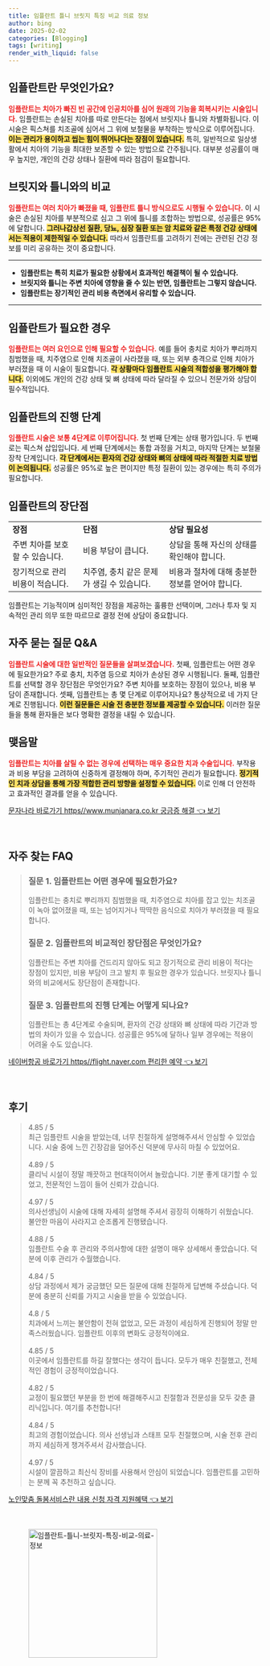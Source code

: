 ```yaml
---
title: 임플란트 틀니 브릿지 특징 비교 의료 정보
author: bing
date: 2025-02-02
categories: [Blogging]
tags: [writing]
render_with_liquid: false
---
```



<h2 id='임플란트_정의'>임플란트란 무엇인가요?</h2>

<p><b><span style="color: #ee2323;">임플란트는 치아가 빠진 빈 공간에 인공치아를 심어 원래의 기능을 회복시키는 시술입니다.</span></b> 임플란트는 손실된 치아를 따로 만든다는 점에서 브릿지나 틀니와 차별화됩니다. 이 시술은 픽스쳐를 치조골에 심어서 그 위에 보철물을 부착하는 방식으로 이루어집니다. <b><span style="background-color: #ffe066;">이는 관리가 용이하고 씹는 힘이 뛰어나다는 장점이 있습니다.</span></b> 특히, 일반적으로 일상생활에서 치아의 기능을 최대한 보존할 수 있는 방법으로 간주됩니다. 대부분 성공률이 매우 높지만, 개인의 건강 상태나 질환에 따라 점검이 필요합니다.</p>

<h2 id='임플란트_비교'>브릿지와 틀니와의 비교</h2>

<p><b><span style="color: #ee2323;">임플란트는 여러 치아가 빠졌을 때, 임플란트 틀니 방식으로도 시행될 수 있습니다.</span></b> 이 시술은 손실된 치아를 부분적으로 심고 그 위에 틀니를 조합하는 방법으로, 성공률은 95%에 달합니다. <b><span style="background-color: #ffe066;">그러나갑상선 질환, 당뇨, 심장 질환 또는 암 치료와 같은 특정 건강 상태에서는 적용이 제한적일 수 있습니다.</span></b> 따라서 임플란트를 고려하기 전에는 관련된 건강 정보를 미리 공유하는 것이 중요합니다.</p>

<hr />

<ul>
    <li><b>임플란트는 특히 치료가 필요한 상황에서 효과적인 해결책이 될 수 있습니다.</b></li>
    <li><b>브릿지와 틀니는 주변 치아에 영향을 줄 수 있는 반면, 임플란트는 그렇지 않습니다.</b></li>
    <li><b>임플란트는 장기적인 관리 비용 측면에서 유리할 수 있습니다.</b></li>
</ul>

<hr />

<h2 id='임플란트_필요성'>임플란트가 필요한 경우</h2>

<p><b><span style="color: #ee2323;">임플란트는 여러 요인으로 인해 필요할 수 있습니다.</span></b> 예를 들어 충치로 치아가 뿌리까지 침범했을 때, 치주염으로 인해 치조골이 사라졌을 때, 또는 외부 충격으로 인해 치아가 부러졌을 때 이 시술이 필요합니다. <b><span style="background-color: #ffe066;">각 상황마다 임플란트 시술의 적합성을 평가해야 합니다.</span></b> 이외에도 개인의 건강 상태 및 뼈 상태에 따라 달라질 수 있으니 전문가와 상담이 필수적입니다.</p>

<h2 id='임플란트_진행단계'>임플란트의 진행 단계</h2>

<p><b><span style="color: #ee2323;">임플란트 시술은 보통 4단계로 이루어집니다.</span></b> 첫 번째 단계는 상태 평가입니다. 두 번째로는 픽스쳐 삽입입니다. 세 번째 단계에서는 통합 과정을 거치고, 마지막 단계는 보철물 장착 단계입니다. <b><span style="background-color: #ffe066;">각 단계에서는 환자의 건강 상태와 뼈의 상태에 따라 적절한 치료 방법이 논의됩니다.</span></b> 성공률은 95%로 높은 편이지만 특정 질환이 있는 경우에는 특히 주의가 필요합니다.</p>

<h2 id='임플란트_장단점'>임플란트의 장단점</h2>

<table>
    <tr>
        <td><b>장점</b></td>
        <td><b>단점</b></td>
        <td><b>상담 필요성</b></td>
    </tr>
    <tr>
        <td>주변 치아를 보호할 수 있습니다.</td>
        <td>비용 부담이 큽니다.</td>
        <td>상담을 통해 자신의 상태를 확인해야 합니다.</td>
    </tr>
    <tr>
        <td>장기적으로 관리 비용이 적습니다.</td>
        <td>치주염, 충치 같은 문제가 생길 수 있습니다.</td>
        <td>비용과 절차에 대해 충분한 정보를 얻어야 합니다.</td>
    </tr>
</table>

<p>임플란트는 기능적이며 심미적인 장점을 제공하는 훌륭한 선택이며, 그러나 투자 및 지속적인 관리 의무 또한 따르므로 결정 전에 상담이 중요합니다.</p>

<h2 id='임플란트_자주하는질문'>자주 묻는 질문 Q&A</h2>

<p><b><span style="color: #ee2323;">임플란트 시술에 대한 일반적인 질문들을 살펴보겠습니다.</span></b> 첫째, 임플란트는 어떤 경우에 필요한가요? 주로 충치, 치주염 등으로 치아가 손상된 경우 시행됩니다. 둘째, 임플란트를 선택할 경우 장단점은 무엇인가요? 주변 치아를 보호하는 장점이 있으나, 비용 부담이 존재합니다. 셋째, 임플란트는 총 몇 단계로 이루어지나요? 통상적으로 네 가지 단계로 진행됩니다. <b><span style="background-color: #ffe066;">이런 질문들은 시술 전 충분한 정보를 제공할 수 있습니다.</span></b> 이러한 질문들을 통해 환자들은 보다 명확한 결정을 내릴 수 있습니다.</p>

<h2 id='임플란트_맺음말'>맺음말</h2>

<p><b><span style="color: #ee2323;">임플란트는 치아를 살릴 수 없는 경우에 선택하는 매우 중요한 치과 수술입니다.</span></b> 부작용과 비용 부담을 고려하여 신중하게 결정해야 하며, 주기적인 관리가 필요합니다. <b><span style="background-color: #ffe066;">정기적인 치과 상담을 통해 가장 적합한 관리 방향을 설정할 수 있습니다.</span></b> 이로 인해 더 안전하고 효과적인 결과를 얻을 수 있습니다.</p>


<p><a class="click-button" title="문자나라 바로가기 https//www.munjanara.co.kr 궁금증 해결" href="https://aptwhite.github.io/posts/%EB%AC%B8%EC%9E%90%EB%82%98%EB%9D%BC-%EB%B0%94%EB%A1%9C%EA%B0%80%EA%B8%B0-httpswww.munjanara.co.kr-%EA%B6%81%EA%B8%88%EC%A6%9D-%ED%95%B4%EA%B2%B0/" rel="dofollow">문자나라 바로가기 https//www.munjanara.co.kr 궁금증 해결 👈 보기</a></p><br>
<h2 id='자주_찾는_FAQ'>자주 찾는 FAQ</h2>
<div itemscope="" itemtype="https://schema.org/FAQPage"> 
<blockquote> 
<div itemscope="" itemprop="mainEntity" itemtype="https://schema.org/Question"> 
<h3 itemprop="name">질문 1. 임플란트는 어떤 경우에 필요한가요?</h3> 
<div itemscope="" itemprop="acceptedAnswer" itemtype="https://schema.org/Answer"> 
<span itemprop="text"> 
<p>임플란트는 충치로 뿌리까지 침범했을 때, 치주염으로 치아를 잡고 있는 치조골이 녹아 없어졌을 때, 또는 넘어지거나 딱딱한 음식으로 치아가 부러졌을 때 필요합니다.</p> 
</span> 
</div> 
</div> 

<div itemscope="" itemprop="mainEntity" itemtype="https://schema.org/Question"> 
<h3 itemprop="name">질문 2. 임플란트의 비교적인 장단점은 무엇인가요?</h3> 
<div itemscope="" itemprop="acceptedAnswer" itemtype="https://schema.org/Answer"> 
<span itemprop="text"> 
<p>임플란트는 주변 치아를 건드리지 않아도 되고 장기적으로 관리 비용이 적다는 장점이 있지만, 비용 부담이 크고 발치 후 필요한 경우가 있습니다. 브릿지나 틀니와의 비교에서도 장단점이 존재합니다.</p> 
</span> 
</div> 
</div> 

<div itemscope="" itemprop="mainEntity" itemtype="https://schema.org/Question"> 
<h3 itemprop="name">질문 3. 임플란트의 진행 단계는 어떻게 되나요?</h3> 
<div itemscope="" itemprop="acceptedAnswer" itemtype="https://schema.org/Answer"> 
<span itemprop="text"> 
<p>임플란트는 총 4단계로 수술되며, 환자의 건강 상태와 뼈 상태에 따라 기간과 방법의 차이가 있을 수 있습니다. 성공률은 95%에 달하나 일부 경우에는 적용이 어려울 수도 있습니다.</p> 
</span> 
</div> 
</div> 
</blockquote> 
</div>
<p><a class="click-button" title="네이버항공 바로가기 https//flight.naver.com 편리한 예약" href="https://aptwhite.github.io/posts/%EB%84%A4%EC%9D%B4%EB%B2%84%ED%95%AD%EA%B3%B5-%EB%B0%94%EB%A1%9C%EA%B0%80%EA%B8%B0-httpsflight.naver.com-%ED%8E%B8%EB%A6%AC%ED%95%9C-%EC%98%88%EC%95%BD/" rel="dofollow">네이버항공 바로가기 https//flight.naver.com 편리한 예약 👈 보기</a></p><br>
<h2 id='후기'>후기</h2>
<div itemscope itemtype="https://schema.org/Product">
  <blockquote>
  <div itemprop="review" itemscope itemtype="https://schema.org/Review">
      <div itemprop="reviewRating" itemscope itemtype="https://schema.org/Rating"> <span itemprop="ratingValue">4.85</span> / <span itemprop="bestRating">5</span> </div>
      <span itemprop="reviewBody">최근 임플란트 시술을 받았는데, 너무 친절하게 설명해주셔서 안심할 수 있었습니다. 시술 중에 느낀 긴장감을 덜어주신 덕분에 무사히 마칠 수 있었어요.</span>
  </div>
  <br>
  <div itemprop="review" itemscope itemtype="https://schema.org/Review">
      <div itemprop="reviewRating" itemscope itemtype="https://schema.org/Rating"> <span itemprop="ratingValue">4.89</span> / <span itemprop="bestRating">5</span> </div>
      <span itemprop="reviewBody">클리닉 시설이 정말 깨끗하고 현대적이어서 놀랐습니다. 기분 좋게 대기할 수 있었고, 전문적인 느낌이 들어 신뢰가 갔습니다.</span>
  </div>
  <br>
  <div itemprop="review" itemscope itemtype="https://schema.org/Review">
      <div itemprop="reviewRating" itemscope itemtype="https://schema.org/Rating"> <span itemprop="ratingValue">4.97</span> / <span itemprop="bestRating">5</span> </div>
      <span itemprop="reviewBody">의사선생님이 시술에 대해 자세히 설명해 주셔서 굉장히 이해하기 쉬웠습니다. 불안한 마음이 사라지고 순조롭게 진행됐습니다.</span>
  </div>
  <br>
  <div itemprop="review" itemscope itemtype="https://schema.org/Review">
      <div itemprop="reviewRating" itemscope itemtype="https://schema.org/Rating"> <span itemprop="ratingValue">4.88</span> / <span itemprop="bestRating">5</span> </div>
      <span itemprop="reviewBody">임플란트 수술 후 관리와 주의사항에 대한 설명이 매우 상세해서 좋았습니다. 덕분에 이후 관리가 수월했습니다.</span>
  </div>
  <br>
  <div itemprop="review" itemscope itemtype="https://schema.org/Review">
      <div itemprop="reviewRating" itemscope itemtype="https://schema.org/Rating"> <span itemprop="ratingValue">4.84</span> / <span itemprop="bestRating">5</span> </div>
      <span itemprop="reviewBody">상담 과정에서 제가 궁금했던 모든 질문에 대해 친절하게 답변해 주셨습니다. 덕분에 충분히 신뢰를 가지고 시술을 받을 수 있었습니다.</span>
  </div>
  <br>
  <div itemprop="review" itemscope itemtype="https://schema.org/Review">
      <div itemprop="reviewRating" itemscope itemtype="https://schema.org/Rating"> <span itemprop="ratingValue">4.8</span> / <span itemprop="bestRating">5</span> </div>
      <span itemprop="reviewBody">치과에서 느끼는 불안함이 전혀 없었고, 모든 과정이 세심하게 진행되어 정말 만족스러웠습니다. 임플란트 이후의 변화도 긍정적이에요.</span>
  </div>
  <br>
  <div itemprop="review" itemscope itemtype="https://schema.org/Review">
      <div itemprop="reviewRating" itemscope itemtype="https://schema.org/Rating"> <span itemprop="ratingValue">4.85</span> / <span itemprop="bestRating">5</span> </div>
      <span itemprop="reviewBody">이곳에서 임플란트를 하길 잘했다는 생각이 듭니다. 모두가 매우 친절했고, 전체적인 경험이 긍정적이었습니다.</span>
  </div>
  <br>
  <div itemprop="review" itemscope itemtype="https://schema.org/Review">
      <div itemprop="reviewRating" itemscope itemtype="https://schema.org/Rating"> <span itemprop="ratingValue">4.82</span> / <span itemprop="bestRating">5</span> </div>
      <span itemprop="reviewBody">교정이 필요했던 부분을 한 번에 해결해주시고 친절함과 전문성을 모두 갖춘 클리닉입니다. 여기를 추천합니다!</span>
  </div>
  <br>
  <div itemprop="review" itemscope itemtype="https://schema.org/Review">
      <div itemprop="reviewRating" itemscope itemtype="https://schema.org/Rating"> <span itemprop="ratingValue">4.84</span> / <span itemprop="bestRating">5</span> </div>
      <span itemprop="reviewBody">최고의 경험이었습니다. 의사 선생님과 스태프 모두 친절했으며, 시술 전후 관리까지 세심하게 챙겨주셔서 감사했습니다.</span>
  </div>
  <br>
  <div itemprop="review" itemscope itemtype="https://schema.org/Review">
      <div itemprop="reviewRating" itemscope itemtype="https://schema.org/Rating"> <span itemprop="ratingValue">4.97</span> / <span itemprop="bestRating">5</span> </div>
      <span itemprop="reviewBody">시설이 깔끔하고 최신식 장비를 사용해서 안심이 되었습니다. 임플란트를 고민하는 분께 꼭 추천하고 싶습니다.</span>
  </div>
  </blockquote>
</div>
<p><a class="click-button" title="노인맞춤 돌봄서비스란 내용 신청 자격 지원혜택" href="https://aptwhite.github.io/posts/%EB%85%B8%EC%9D%B8%EB%A7%9E%EC%B6%A4-%EB%8F%8C%EB%B4%84%EC%84%9C%EB%B9%84%EC%8A%A4%EB%9E%80-%EB%82%B4%EC%9A%A9-%EC%8B%A0%EC%B2%AD-%EC%9E%90%EA%B2%A9-%EC%A7%80%EC%9B%90%ED%98%9C%ED%83%9D/" rel="dofollow">노인맞춤 돌봄서비스란 내용 신청 자격 지원혜택 👈 보기</a></p><br>
<figure class="image"><img src="https://aptwhite.github.io/assets/img/thumbnail/임플란트-틀니-브릿지-특징-비교-의료-정보.webp" alt="임플란트-틀니-브릿지-특징-비교-의료-정보" width="256" height="256"></figure>